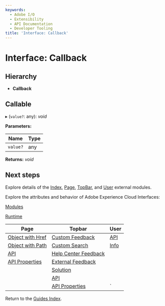 ```yaml
---
keywords:
  - Adobe I/O
  - Extensibility
  - API Documentation
  - Developer Tooling
title: 'Interface: Callback'
---
```


# Interface: Callback

## Hierarchy

* **Callback**

## Callable

▸ (`value?`: any): *void*

**Parameters:**

| Name     | Type |
| -------- | ---- |
| `value?` | any  |

**Returns:** *void*

## Next steps

Explore details of the [Index](../modules/index.md), [Page](../modules/page.md), [TopBar](../modules/topbar.md), and [User](../modules/user.md) external modules.

Explore the attributes and behavior of Adobe Experience Cloud Interfaces:

[Modules](modules.md)

[Runtime](runtime.md)

| Page                                        | Topbar                                                     | User                     |
| ------------------------------------------- | ---------------------------------------------------------- | ------------------------ |
| [Object with Href](page-objectwithhref.md)  | [Custom Feedback](topbar-customfeedbackconfig.md)          | [API](user-userapi.md)   |
| [Object with Path](page-objectwithpath.md)  | [Custom Search](topbar-customsearchconfig.md)              | [Info](user-userinfo.md) |
| [API](page-pageapi.md)                      | [Help Center Feedback](topbar-helpcenterfeedbackconfig.md) |                          |
| [API Properties](page-pageapiproperties.md) | [External Feedback](topbar-externalfeedbackconfig.md)      |                          |
|                                             | [Solution](topbar-solution.md)                             |                          |
|                                             | [API](topbar-topbarapi.md)                                 |                          |
|                                             | [API Properties](topbar-topbarapiproperties.md)            | `                        |

Return to the [Guides Index](../../../index.md).
